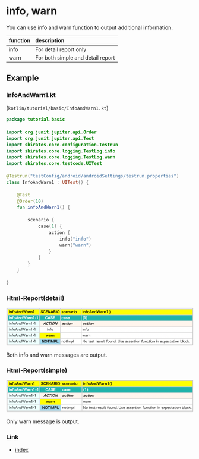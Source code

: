 # info, warn

You can use info and warn function to output additional information.

| function | description                       |
|:---------|:----------------------------------|
| info     | For detail report only            |
| warn     | For both simple and detail report |

## Example

### InfoAndWarn1.kt

(`kotlin/tutorial/basic/InfoAndWarn1.kt`)

```kotlin
package tutorial.basic

import org.junit.jupiter.api.Order
import org.junit.jupiter.api.Test
import shirates.core.configuration.Testrun
import shirates.core.logging.TestLog.info
import shirates.core.logging.TestLog.warn
import shirates.core.testcode.UITest

@Testrun("testConfig/android/androidSettings/testrun.properties")
class InfoAndWarn1 : UITest() {

    @Test
    @Order(10)
    fun infoAndWarn1() {

        scenario {
            case(1) {
                action {
                    info("info")
                    warn("warn")
                }
            }
        }
    }

}
```

### Html-Report(detail)

![](../../_images/info_and_warn_detail.png)

Both info and warn messages are output.

### Html-Report(simple)

![](../../_images/info_and_warn_simple.png)

Only warn message is output.

### Link

- [index](../../../index.md)
